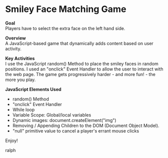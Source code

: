 # Smiley Face Matching Game

**Goal**<br>
Players have to select the extra face on the left hand side.

**Overview**<br>
A JavaScript-based game that dynamically adds content based on user activity.

**Key Activities**<br>
I use the JavaScript random() Method to place the smiley faces in random positions. I used an "onclick" Event Handler to allow the user to interact with the web page. The game gets progressively harder - and more fun! - the more you play. 

**JavaScript Elements Used**<br>

- random() Method
- "onclick" Event Handler
- While loop
- Variable Scope: Global/local variables
- Dynamic images: document.createElement("img")
- Removing / Appending Children to the DOM (Document Object Model).
- "null" primitive value to cancel a player's errant mouse clicks

Enjoy!

ralph